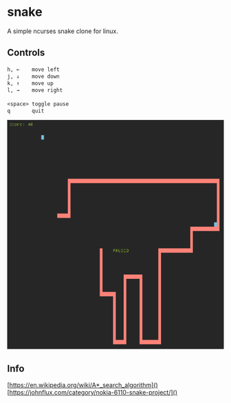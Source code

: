 # snake

A simple ncurses snake clone for linux.  

## Controls

    h, ←    move left
    j, ↓    move down
    k, ↑    move up
    l, →    move right

    <space> toggle pause
    q       quit


![screenshot.png](screenshot.png)

## Info
[https://en.wikipedia.org/wiki/A*_search_algorithm]()
[https://johnflux.com/category/nokia-6110-snake-project/]()
